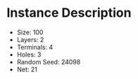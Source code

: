 # Instance Description

* Size: 100
* Layers: 2
* Terminals: 4
* Holes: 3
* Random Seed: 24098
* Net: 21
